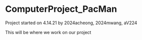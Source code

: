 # ComputerProject_PacMan

Project started on 4.14.21 by 2024acheong, 2024mwang, aV224


This will be where we work on our project
